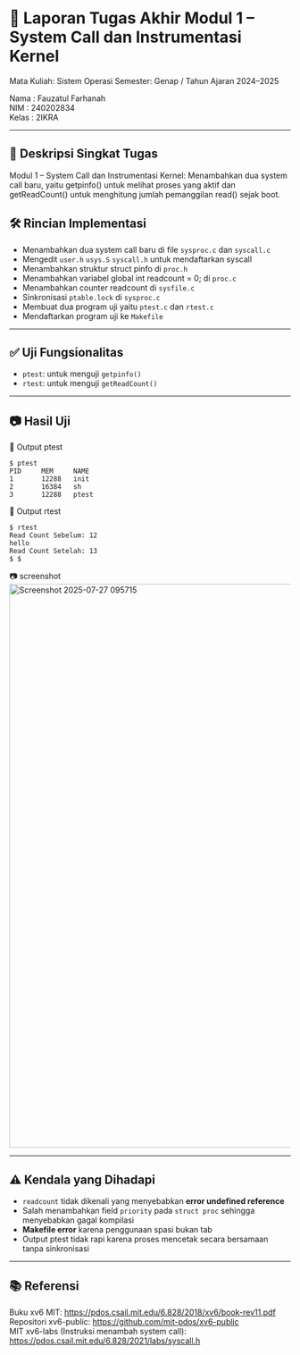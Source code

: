 # 📝 Laporan Tugas Akhir Modul 1 – System Call dan Instrumentasi Kernel  
Mata Kuliah: Sistem Operasi Semester: Genap / Tahun Ajaran 2024–2025

Nama  : Fauzatul Farhanah  
NIM   : 240202834  
Kelas : 2IKRA

---

## 📌 Deskripsi Singkat Tugas  
Modul 1 – System Call dan Instrumentasi Kernel: Menambahkan dua system call baru, yaitu getpinfo() untuk melihat proses yang aktif dan getReadCount() untuk menghitung jumlah pemanggilan read() sejak boot.

## 🛠️ Rincian Implementasi
- Menambahkan dua system call baru di file `sysproc.c` dan `syscall.c`
- Mengedit `user.h` `usys.S` `syscall.h` untuk mendaftarkan syscall
- Menambahkan struktur struct pinfo di `proc.h`
- Menambahkan variabel global int readcount = 0; di `proc.c`
- Menambahkan counter readcount di `sysfile.c`
- Sinkronisasi `ptable.lock` di `sysproc.c`
- Membuat dua program uji yaitu `ptest.c` dan `rtest.c`
- Mendaftarkan program uji ke `Makefile`
  
---

## ✅ Uji Fungsionalitas
- `ptest`: untuk menguji `getpinfo()`
- `rtest`: untuk menguji `getReadCount()`

---

## 📷 Hasil Uji  
📍 Output ptest
```
$ ptest  
PID     MEM     NAME  
1       12288   init  
2       16384   sh  
3       12288   ptest
```
📍 Output rtest
```
$ rtest  
Read Count Sebelum: 12  
hello  
Read Count Setelah: 13  
$ $   
```
📷 screenshot  
<img width="1904" height="1009" alt="Screenshot 2025-07-27 095715" src="https://github.com/user-attachments/assets/c0ef9a2a-aad1-4ce3-86f9-a982ac6a9424" />

---

## ⚠️ Kendala yang Dihadapi 
- `readcount` tidak dikenali yang menyebabkan **error undefined reference**
- Salah menambahkan field `priority` pada `struct proc` sehingga menyebabkan gagal kompilasi
- **Makefile error** karena penggunaan spasi bukan tab
- Output ptest tidak rapi karena proses mencetak secara bersamaan tanpa sinkronisasi

---

## 📚 Referensi  
Buku xv6 MIT: https://pdos.csail.mit.edu/6.828/2018/xv6/book-rev11.pdf  
Repositori xv6-public: https://github.com/mit-pdos/xv6-public  
MIT xv6-labs (Instruksi menambah system call): https://pdos.csail.mit.edu/6.828/2021/labs/syscall.h





